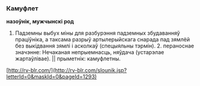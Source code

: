 ### Камуфлет
**назоўнік, мужчынскі род**

1. Падземны выбух міны для разбурэння падземных збудаванняў праціўніка, а таксама разрыў артылерыйскага снарада пад зямлёй без выкідвання зямлі і асколкаў (спецыяльны тэрмін). 2. пераноснае значэнне: Нечаканая непрыемнасць, няўдача (устарэлае жартаўлівае). || прыметнік: камуфлетны.

<a rel="author">[http://rv-blr.com/](http://rv-blr.com/slounik.jsp?letterId=0&maskId=0&pageId=1293)</a>
